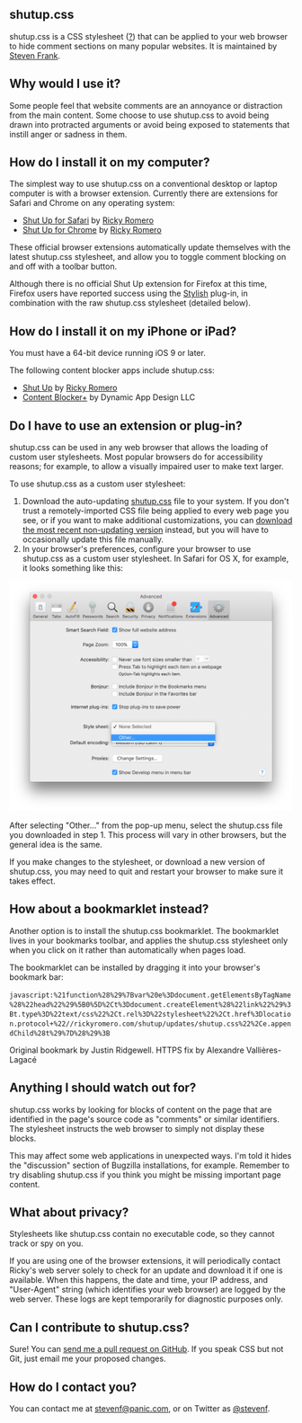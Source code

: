 ## shutup.css

shutup.css is a CSS stylesheet ([?](https://en.wikipedia.org/wiki/Style_sheet_(web_development))) that can be applied to your web browser to hide comment sections on many popular websites. It is maintained by [Steven Frank](http://stevenf.com/).

## Why would I use it?

Some people feel that website comments are an annoyance or distraction from the main content. Some choose to use shutup.css to avoid being drawn into protracted arguments or avoid being exposed to statements that instill anger or sadness in them.

## How do I install it on my computer?

The simplest way to use shutup.css on a conventional desktop or laptop computer is with a browser extension.  Currently there are extensions for Safari and Chrome on any operating system:

* [Shut Up for Safari](https://safari-extensions.apple.com/details/?id=net.rickyromero.shutup-TMM5P68287) by [Ricky Romero](https://rickyromero.com)
* [Shut Up for Chrome](https://chrome.google.com/webstore/detail/oklfoejikkmejobodofaimigojomlfim?hl=en-US&amp;gl=US) by [Ricky Romero](https://rickyromero.com)

These official browser extensions automatically update themselves with the latest shutup.css stylesheet, and allow you to toggle comment blocking on and off with a toolbar button.

Although there is no official Shut Up extension for Firefox at this time, Firefox users have reported success using the [Stylish](http://userstyles.org/) plug-in, in combination with the raw shutup.css stylesheet (detailed below).

## How do I install it on my iPhone or iPad?

You must have a 64-bit device running iOS 9 or later.

The following content blocker apps include shutup.css:

* [Shut Up](https://itunes.apple.com/us/app/shut-up-comment-blocker/id1015043880?mt=8&amp;at=1l3vbmm) by [Ricky Romero](https://rickyromero.com)
* [Content Blocker+](https://geo.itunes.apple.com/us/app/content-blocker+/id1040960141?mt=8&amp;at=1l3vbmm) by Dynamic App Design LLC

## Do I have to use an extension or plug-in?

shutup.css can be used in any web browser that allows the loading of custom user stylesheets.  Most popular browsers do for accessibility reasons; for example, to allow a visually impaired user to make text larger.

To use shutup.css as a custom user stylesheet:

1. Download the auto-updating [shutup.css](http://stevenf.com/shutup/shutup.css) file to your system.
  If you don't trust a remotely-imported CSS file being applied to every web page you see, or if you want to make additional customizations, you can [download the most recent non-updating version](http://stevenf.com/shutup/shutup-latest.css) instead, but you will have to occasionally update this file manually.
2. In your browser's preferences, configure your browser to use shutup.css as a custom user stylesheet. In Safari for OS X, for example, it looks something like this:

![Safari screenshot](docs/safariprefs.png)

After selecting "Other..." from the pop-up menu, select the shutup.css file you downloaded in step 1. This process will vary in other browsers, but the general idea is the same.

If you make changes to the stylesheet, or download a new version of shutup.css, you may need to quit and restart your browser to make sure it takes effect.

## How about a bookmarklet instead?

Another option is to install the shutup.css bookmarklet.  The bookmarklet lives in your bookmarks toolbar, and applies the shutup.css stylesheet only when you click on it rather than automatically when pages load.

The bookmarklet can be installed by dragging it into your browser's bookmark bar:

`javascript:%21function%28%29%7Bvar%20e%3Ddocument.getElementsByTagName%28%22head%22%29%5B0%5D%2Ct%3Ddocument.createElement%28%22link%22%29%3Bt.type%3D%22text/css%22%2Ct.rel%3D%22stylesheet%22%2Ct.href%3Dlocation.protocol+%22//rickyromero.com/shutup/updates/shutup.css%22%2Ce.appendChild%28t%29%7D%28%29%3B`

Original bookmark by Justin Ridgewell. HTTPS fix by Alexandre Vallières-Lagacé

## Anything I should watch out for?

shutup.css works by looking for blocks of content on the page that are identified in the page's source code as "comments" or similar identifiers.  The stylesheet instructs the web browser to simply not display these blocks.

This may affect some web applications in unexpected ways. I'm told it hides the "discussion" section of Bugzilla installations, for example. Remember to try disabling shutup.css if you think you might be missing important page content.

## What about privacy?

Stylesheets like shutup.css contain no executable code, so they cannot track or spy on you.

If you are using one of the browser extensions, it will periodically contact Ricky's web server solely to check for an update and download it if one is available.  When this happens, the date and time, your IP address, and "User-Agent" string (which identifies your web browser) are logged by the web server.  These logs are kept temporarily for diagnostic purposes only.

## Can I contribute to shutup.css?

Sure! You can [send me a pull request on GitHub](https://github.com/panicsteve/shutup-css/edit/master/shutup.css).  If you speak CSS but not Git, just email me your proposed changes.

## How do I contact you?

You can contact me at [stevenf@panic.com](mailto:stevenf@panic.com), or on Twitter as [@stevenf](http://twitter.com/stevenf/).
